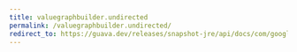 ```yaml
---
title: valuegraphbuilder.undirected
permalink: /valuegraphbuilder.undirected/
redirect_to: https://guava.dev/releases/snapshot-jre/api/docs/com/google/common/graph/ValueGraphBuilder.html#undirected--
---
```

